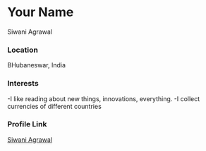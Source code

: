 # Your Name
Siwani Agrawal

### Location
BHubaneswar, India

### Interests
-I like reading about new things, innovations, everything.
-I collect currencies of different countries



### Profile Link

[Siwani Agrawal](https://github.com/siwaniagrawal)